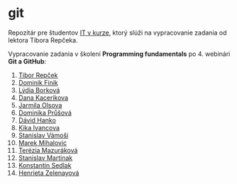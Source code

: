 # git
Repozitár pre študentov [IT v kurze](https://www.itvkurze.sk/), ktorý slúži na vypracovanie zadania od lektora Tibora Repčeka.

Vypracovanie zadania v školení **Programming fundamentals** po 4. webinári **Git a GitHub**:

1. [Tibor Repček](https://github.com/tiborepcek)
2. [Dominik Finik](https://github.com/FinikDominik)
2. [Lýdia Borková](https://github.com/borlyd)
4. [Dana Kacerikova](https://github.com/DanaKacerikova)
3. [Jarmila Olsova](https://github.com/JarmilaOlsova)
1. [Dominika Průšová](https://github.com/domcik111)
5. [Dávid Hanko](https://github.com/DaveMLG)
6. [Kika Ivancova](https://github.com/kikaSK86)
7. [Stanislav Vámoši](https://github.com/Magor128)
7. [Marek Mihalovic](https://github.com/Mihi-no)
9. [Terézia Mazuráková](https://github.com/Terezia-coder)
7. [Stanislav Martinak](https://github.com/Stanle21)
12. [Konstantin Sedlak](https://github.com/Konstantin-KS)
6.  [Henrieta Zelenayová](https://github.com/HeZe)